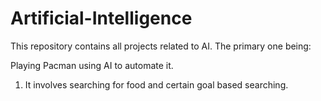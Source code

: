 # Artificial-Intelligence
This repository contains all projects related to AI.
The primary one being:

Playing Pacman using AI to automate it.

1. It involves searching for food and certain goal based searching.
